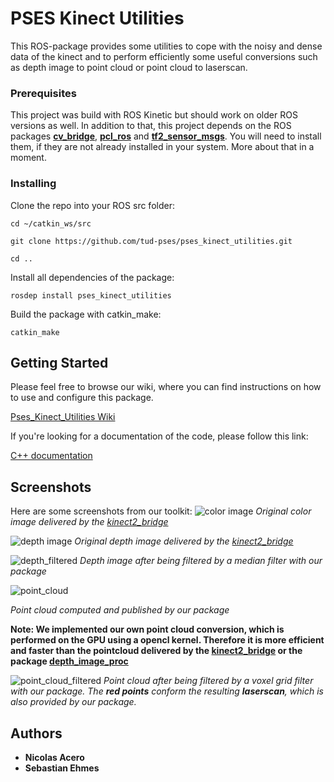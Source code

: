 # PSES Kinect Utilities

This ROS-package provides some utilities to cope with the noisy and dense data of the kinect and to perform efficiently some useful conversions such as depth image to point cloud or point cloud to laserscan.

### Prerequisites

This project was build with ROS Kinetic but should work on older ROS versions as well. In addition to that, this project depends on the ROS packages **[cv_bridge](http://wiki.ros.org/cv_bridge)**, **[pcl_ros](http://wiki.ros.org/pcl_ros)** and **[tf2_sensor_msgs](http://wiki.ros.org/tf2_sensor_msgs)**. You will need to install them, if they are not already installed in your system. More about that in a moment.


### Installing

Clone the repo into your ROS src folder:

`cd ~/catkin_ws/src`

`git clone https://github.com/tud-pses/pses_kinect_utilities.git`

`cd ..`


Install all dependencies of the package:

`rosdep install pses_kinect_utilities`

Build the package with catkin_make:

`catkin_make`

## Getting Started

Please feel free to browse our wiki, where you can find instructions on how to use and configure this package.

[Pses_Kinect_Utilities Wiki](https://github.com/tud-pses/pses_kinect_utilities/wiki)

If you're looking for a documentation of the code, please follow this link:

[C++ documentation](https://tud-pses.github.io/pses_kinect_utilities/)


## Screenshots

Here are some screenshots from our toolkit:
![color image](https://tud-pses.github.io/pses_kinect_utilities/pictures/snapshot-1.jpg)
*Original color image delivered by the [kinect2_bridge](https://github.com/tud-pses/iai_kinect2)*

![depth image](https://tud-pses.github.io/pses_kinect_utilities/pictures/snapshot-2.png)
*Original depth image delivered by the [kinect2_bridge](https://github.com/tud-pses/iai_kinect2)*

![depth_filtered](https://tud-pses.github.io/pses_kinect_utilities/pictures/snapshot-3.png)
*Depth image after being filtered by a median filter with our package*

![point_cloud](https://tud-pses.github.io/pses_kinect_utilities/pictures/snapshot-4.png)

*Point cloud computed and published by our package*

**Note: We implemented our own point cloud conversion, which is performed on the GPU using a opencl kernel. Therefore it is more efficient and faster than the pointcloud delivered by the [kinect2_bridge](https://github.com/tud-pses/iai_kinect2) or the package [depth_image_proc](http://wiki.ros.org/depth_image_proc)**

![point_cloud_filtered](https://tud-pses.github.io/pses_kinect_utilities/pictures/snapshot-5.png)
*Point cloud after being filtered by a voxel grid filter with our package. The **red points** conform the resulting **laserscan**, which is also provided by our package.*

## Authors

* **Nicolas Acero**
* **Sebastian Ehmes**
